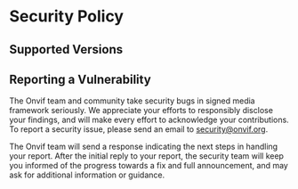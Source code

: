 # Security Policy

## Supported Versions

## Reporting a Vulnerability

The Onvif team and community take security bugs in signed media framework seriously. We appreciate your efforts to responsibly disclose your findings,
and will make every effort to acknowledge your contributions. To report a security issue, please send an email to security@onvif.org.

The Onvif team will send a response indicating the next steps in handling your report. After the initial reply to your report, 
the security team will keep you informed of the progress towards a fix and full announcement, and may ask for additional information or guidance.
